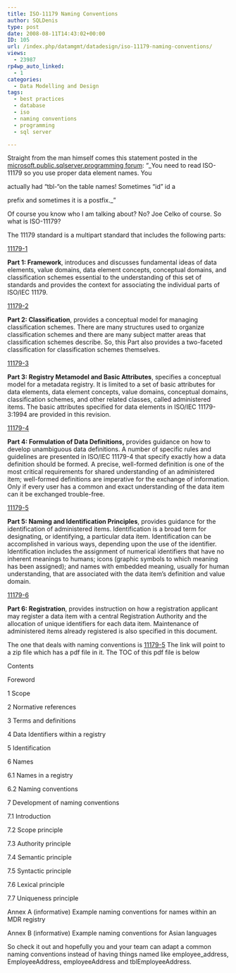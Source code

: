 ```yaml
---
title: ISO-11179 Naming Conventions
author: SQLDenis
type: post
date: 2008-08-11T14:43:02+00:00
ID: 105
url: /index.php/datamgmt/datadesign/iso-11179-naming-conventions/
views:
  - 23987
rp4wp_auto_linked:
  - 1
categories:
  - Data Modelling and Design
tags:
  - best practices
  - database
  - iso
  - naming conventions
  - programming
  - sql server

---
```

Straight from the man himself comes this statement posted in the [microsoft.public.sqlserver.programming forum][1]: &#8220;_You need to read ISO-11179 so you use proper data element names. You
  
actually had &#8220;tbl-&#8220;on the table names! Sometimes &#8220;id&#8221; id a
  
prefix and sometimes it is a postfix._&#8221;

Of course you know who I am talking about? No? Joe Celko of course. So what is ISO-11179?

The 11179 standard is a multipart standard that includes the following parts:

[11179-1][2]
  
**Part 1: Framework**, introduces and discusses fundamental ideas of data elements, value domains, data element concepts, conceptual domains, and classification schemes essential to the understanding of this set of standards and provides the context for associating the individual parts of ISO/IEC 11179.

[11179-2][3]
  
**Part 2: Classification**, provides a conceptual model for managing classification schemes. There are many structures used to organize classification schemes and there are many subject matter areas that classification schemes describe. So, this Part also provides a two-faceted classification for classification schemes themselves.

[11179-3][4]
  
**Part 3: Registry Metamodel and Basic Attributes**, specifies a conceptual model for a metadata registry. It is limited to a set of basic attributes for data elements, data element concepts, value domains, conceptual domains, classification schemes, and other related classes, called administered items. The basic attributes specified for data elements in ISO/IEC 11179-3:1994 are provided in this revision.

[11179-4][5]
  
**Part 4: Formulation of Data Definitions,** provides guidance on how to develop unambiguous data definitions. A number of specific rules and guidelines are presented in ISO/IEC 11179-4 that specify exactly how a data definition should be formed. A precise, well-formed definition is one of the most critical requirements for shared understanding of an administered item; well-formed definitions are imperative for the exchange of information. Only if every user has a common and exact understanding of the data item can it be exchanged trouble-free.

[11179-5][6]
  
**Part 5: Naming and Identification Principles**, provides guidance for the identification of administered items. Identification is a broad term for designating, or identifying, a particular data item. Identification can be accomplished in various ways, depending upon the use of the identifier. Identification includes the assignment of numerical identifiers that have no inherent meanings to humans; icons (graphic symbols to which meaning has been assigned); and names with embedded meaning, usually for human understanding, that are associated with the data item&#8217;s definition and value domain.

[11179-6][7]
  
**Part 6: Registration**, provides instruction on how a registration applicant may register a data item with a central Registration Authority and the allocation of unique identifiers for each data item. Maintenance of administered items already registered is also specified in this document.

The one that deals with naming conventions is [11179-5][6] The link will point to a zip file which has a pdf file in it. The TOC of this pdf file is below

Contents
  
Foreword
  
1 Scope
  
2 Normative references
  
3 Terms and definitions
  
4 Data Identifiers within a registry
  
5 Identification
  
6 Names
  
6.1 Names in a registry
  
6.2 Naming conventions
  
7 Development of naming conventions
  
7.1 Introduction
  
7.2 Scope principle
  
7.3 Authority principle
  
7.4 Semantic principle
  
7.5 Syntactic principle
  
7.6 Lexical principle
  
7.7 Uniqueness principle
  
Annex A (informative) Example naming conventions for names within an MDR registry
  
Annex B (informative) Example naming conventions for Asian languages

So check it out and hopefully you and your team can adapt a common naming conventions instead of having things named like employee_address, EmployeeAddress, employeeAddress and tblEmployeeAddress.

 [1]: http://groups.google.com/group/microsoft.public.sqlserver.programming/browse_thread/thread/b29389050253df78/87d7c1b73e60e41d#87d7c1b73e60e41d
 [2]: http://metadata-standards.org/11179/#11179-1
 [3]: http://metadata-standards.org/11179/#11179-2
 [4]: http://metadata-standards.org/11179/#11179-3
 [5]: http://metadata-standards.org/11179/#11179-4
 [6]: http://metadata-standards.org/11179/#11179-5
 [7]: http://metadata-standards.org/11179/#11179-6